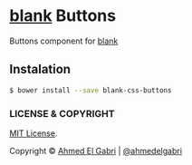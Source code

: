 # [blank](https://github.com/ahmedelgabri/blank) Buttons

Buttons component for [blank](https://github.com/ahmedelgabri/blank)

## Instalation

```sh
$ bower install --save blank-css-buttons
```


### LICENSE & COPYRIGHT
[MIT License](http://opensource.org/licenses/MIT).

Copyright © [Ahmed El Gabri](http://gabri.me) | [@ahmedelgabri](http://twitter.comahmedelgabri)
